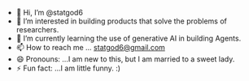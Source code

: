 - 👋 Hi, I’m @statgod6
- 👀 I’m interested in building products that solve the problems of researchers.
- 🌱 I’m currently learning the use of generative AI in building Agents.
- 📫 How to reach me ... statgod6@gmail.com
- 😄 Pronouns: ...I am new to this, but I am married to a sweet lady.
- ⚡ Fun fact: ...I am little funny. :)

<!---
statgod6/statgod6 is a ✨ special ✨ repository because its `README.md` (this file) appears on your GitHub profile.
You can click the Preview link to take a look at your changes.
--->
